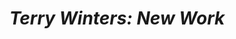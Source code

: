 ---
title: "*Terry Winters: New Work*"
ongoing: false
years: 2019
links:
description: a [book](https://muellermodern.com/publications/8/) for terry winters, designed while working with miko mcginty. for tobias mueller modern art in zurich.
---